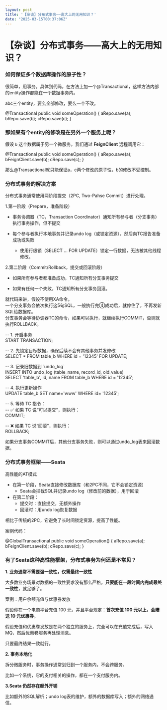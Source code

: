 ```yaml
---
layout: post
title: '【杂谈】分布式事务——高大上的无用知识？'
date: "2025-03-15T00:37:06Z"
---
```

【杂谈】分布式事务——高大上的无用知识？
====================

### 如何保证多个数据库操作的原子性？

很简单，用事务。具体到代码，在方法上加一个@Transactional，这样方法内部的entity操作都能在一个数据事务内。

abc三个entity，要么全部修改，要么一个不改。

@Transactional
public void someOperation() {
        aRepo.save(a);
        bRepo.save(b);
        cRepo.save(c);
}

### **那如果有个entity的修改是在另外一个服务上呢？**

假设 `b` 这个数据属于另一个微服务，我们通过 **FeignClient** 远程调用它：

@Transactional
public void someOperation() {
        aRepo.save(a);
        bFeignClient.save(b);
        cRepo.save(c);
}

那么@Transactional就只能保证a，c两个修改的原子性，b的修改不受控制。

### 分布式事务的解决方案

分布式事务通常使用两阶段提交（2PC, Two-Pahse Commit）进行处理。

1.第一阶段（Prepare，准备阶段）

*   事务协调器（TC，Transaction Coordinator）通知所有参与者（分支事务）执行事务操作，但不提交
    
*   每个参与者执行本地事务并记录undo log（或锁定资源），然后向TC报告准备成功或失败
    
    *   使用行级锁（SELECT ... FOR UPDATE）锁定一行数据，无法被其他线程修改。

2.第二阶段（Commit/Rollback，提交或回滚阶段）

*   如果所有参与者都准备成功，TC通知所有分支事务提交
    
*   如果有任何一个失败，TC通知所有分支事务回滚。
    

就代码来讲，假设不使用XA命令。  
一个分支事务会依次执行这5句SQL，一般执行完④成功后，就停住了，不再发新SQL给数据库。  
分支事务会等待协调器TC的命令，如果可以执行，就继续执行COMMIT，否则就执行ROLLBACK。

\-- 1. 开启事务  
START TRANSACTION;

\-- 2. 先锁定目标数据，确保后续不会有其他事务并发修改  
SELECT \* FROM table\_b WHERE id = '12345' FOR UPDATE;

\-- 3. 记录旧数据到 \`undo\_log\`  
INSERT INTO undo\_log (table\_name, record\_id, old\_value)  
SELECT 'table\_b', id, name FROM table\_b WHERE id = '12345';

\-- 4. 执行更新操作  
UPDATE table\_b SET name='www' WHERE id= '12345';

\-- 5. 等待 TC 指令：  
\-- ✅ 如果 TC 说“可以提交”，则执行：  
COMMIT;

\-- ❌ 如果 TC 说“回滚”，则执行：  
ROLLBACK;

如果分支事务COMMIT后，其他分支事务失败，则可以通过undo\_log表来回滚数据。

### **分布式事务框架——Seata**

高性能的AT模式

*   在第一阶段，Seata直接修改数据库（和2PC不同，它不会锁定资源）
    *   Seata会拦截SQL并记录undo log（修改前的数据），用于回滚
*   在第二阶段：
    *   提交时：直接提交，无额外操作
    *   回滚时：用undo log恢复数据

相比于传统的2PC，它避免了长时间锁定资源，提高了性能。

案例代码：

@GlobalTransactional
public void someOperation() {
        aRepo.save(a);
        bFeignClient.save(b);
        cRepo.save(c);
}

### 有了Seata这种高性能框架，分布式事务为何还是不常见？

**1\. 业务通常不需要强一致性，仅需最终一致性**

大多数业务场景对数据的一致性要求没有那么严格，**只要能在一段时间内完成最终一致性**，就足够了。

案例：用户余额充值与优惠券发放

假设你在一个电商平台充值 100 元，并且平台规定：**首次充值 100 元以上，会赠送 10 元优惠券**。

假设充值和优惠卷发放是在两个独立的服务上，完全可以在充值完成后，写入MQ，然后优惠卷服务再处理消息。

只要最终结果一致就行。

**2\. 事务本地化**

拆分微服务时，事务操作通常划归到一个服务内，不会跨服务。

比如一个系统，它的支付相关的操作，都在一个支付服务内。

**3.Seata 仍然存在额外开销**

比如额外的SQL解析；undo log表的维护，额外的数据库写入；额外的网络通信。